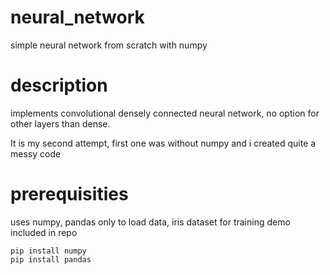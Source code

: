 # neural_network
simple neural network from scratch with numpy
# description
implements convolutional densely connected neural network, no option for other layers than dense.

It is my second attempt, first one was without numpy and i created quite a messy code
# prerequisities
uses numpy, pandas only to load data, iris dataset for training demo included in repo
```
pip install numpy
pip install pandas
```
